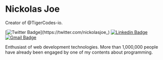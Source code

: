 # Nickolas Joe

Creator of @TigerCodes-io.

[![Twitter Badge](https://img.shields.io/badge/-@nickolasjoe_-00875f?style=flat-square&labelColor=00875f&logo=twitter&logoColor=white&link=https://twitter.com/nickolasjoe_)](https://twitter.com/nickolasjoe_)
[![Linkedin Badge](https://img.shields.io/badge/-Nickolas%20Joe-00875f?style=flat-square&logo=Linkedin&logoColor=white&link=https://www.linkedin.com/in/nickolasjoe/)](https://www.linkedin.com/in/nickolasjoe/)
[![Gmail Badge](https://img.shields.io/badge/-nickolasjoe98@gmail.com-00875f?style=flat-square&logo=Gmail&logoColor=white&link=mailto:nickolasjoe98@gmail.com)](mailto:nickolasjoe98@gmail.com)

Enthusiast of web development technologies. More than 1,000,000 people have already been engaged by one of my contents about programming.
